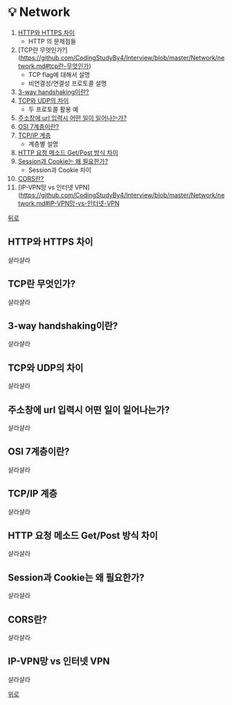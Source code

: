 ﻿
# 💡  Network
1.  [HTTP와 HTTPS 차이](https://github.com/CodingStudyBy4/Interview/blob/master/Network/network.md#HTTP와-HTTPS-차이)    
	- HTTP 의 문제점들    
2.  [TCP란 무엇인가?] (https://github.com/CodingStudyBy4/Interview/blob/master/Network/network.md#tcp란-무엇인가)        
	- TCP flag에 대해서 설명    
	- 비연결성/연결성 프로토콜 설명    
3.  [3-way handshaking이란?](https://github.com/CodingStudyBy4/Interview/blob/master/Network/network.md#3-way-handshaking이란)       
4. [TCP와 UDP의 차이](https://github.com/CodingStudyBy4/Interview/blob/master/Network/network.md#TCP와-UDP의-차이)         
	- 두 프로토콜 활용 예    
5. [주소창에 url 입력시 어떤 일이 일어나는가?](https://github.com/CodingStudyBy4/Interview/blob/master/Network/network.md#주소창에-url-입력시-어떤-일이-일어나는가)        
6.  [OSI 7계층이란?](https://github.com/CodingStudyBy4/Interview/blob/master/Network/network.md#OSI-7계층이란)        
7.  [TCP/IP 계층](https://github.com/CodingStudyBy4/Interview/blob/master/Network/network.md#TCP/IP-계층)        
	- 계층별 설명    
8.  [HTTP 요청 메소드 Get/Post 방식 차이](https://github.com/CodingStudyBy4/Interview/blob/master/Network/network.md#HTTP-요청-메소드-Get/Post-방식-차이)        
9.  [Session과 Cookie는 왜 필요한가?](https://github.com/CodingStudyBy4/Interview/blob/master/Network/network.md#Session과-Cookie는-왜-필요한가)        
	- Session과 Cookie 차이    
10.  [CORS란?](https://github.com/CodingStudyBy4/Interview/blob/master/Network/network.md#CORS란)        
11.  [IP-VPN망 vs 인터넷 VPN](https://github.com/CodingStudyBy4/Interview/blob/master/Network/network.md#IP-VPN망-vs-인터넷-VPN        
    
[뒤로](https://github.com/CodingStudyBy4/Interview/blob/master/README.md##--네트워크)


## HTTP와 HTTPS 차이    
샬라샬라
## TCP란 무엇인가?    
샬라샬라
## 3-way handshaking이란?    
샬라샬라
## TCP와 UDP의 차이     
샬라샬라
## 주소창에 url 입력시 어떤 일이 일어나는가?    
샬라샬라
## OSI 7계층이란?    
샬라샬라
## TCP/IP 계층    
샬라샬라
## HTTP 요청 메소드 Get/Post 방식 차이     
샬라샬라
## Session과 Cookie는 왜 필요한가?    
샬라샬라
## CORS란?    
샬라샬라
## IP-VPN망 vs 인터넷 VPN     
샬라샬라

[위로](#--Network)
